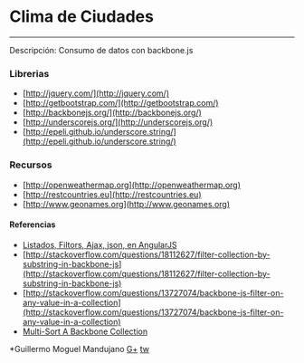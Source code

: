 # Clima de Ciudades
* * *
Descripción: Consumo de datos con backbone.js


### Librerias
* [http://jquery.com/](http://jquery.com/)
* [http://getbootstrap.com/](http://getbootstrap.com/)
* [http://backbonejs.org/](http://backbonejs.org/)
* [http://underscorejs.org/](http://underscorejs.org/)
* [http://epeli.github.io/underscore.string/](http://epeli.github.io/underscore.string/)

### Recursos
* [http://openweathermap.org](http://openweathermap.org)
* [http://restcountries.eu](http://restcountries.eu)
* [http://www.geonames.org](http://www.geonames.org)

#### Referencias
* [Listados, Filtors, Ajax, json, en AngularJS](https://www.youtube.com/watch?v=diaCDrTQN5M&list=PLIcuwIrm4rKdPA5DOzbjSKjJXECfzumZf&index=11)
* [http://stackoverflow.com/questions/18112627/filter-collection-by-substring-in-backbone-js](http://stackoverflow.com/questions/18112627/filter-collection-by-substring-in-backbone-js)
* [http://stackoverflow.com/questions/13727074/backbone-js-filter-on-any-value-in-a-collection](http://stackoverflow.com/questions/13727074/backbone-js-filter-on-any-value-in-a-collection)
* [Multi-Sort A Backbone Collection](https://coderwall.com/p/s6r_ga)


*Guillermo Moguel Mandujano [G+](https://www.google.com/+GuillermoMoguel) [tw](https://twitter.com/chipocrudos)
